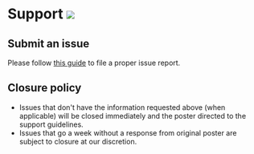 # Support [![](https://isitmaintained.com/badge/resolution/portapps/rocketchat-portable.svg)](https://isitmaintained.com/project/portapps/rocketchat-portable)

## Submit an issue

Please follow [this guide](http://portapps.github.io/doc/reporting-issue/) to file a proper issue report.

## Closure policy

* Issues that don't have the information requested above (when applicable) will be closed immediately and the poster directed to the support guidelines.
* Issues that go a week without a response from original poster are subject to closure at our discretion.
